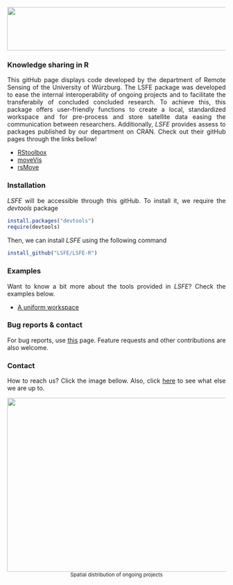 <p align="center">
<a href="https://www.uni-wuerzburg.de/en/home/"><img width="950" height="100" src="http://www.julius-echter-gymnasium.de/cms/images/content/jeg/logos/logo_uni_wue.jpg"></a>
</p>

### Knowledge sharing in R
<p align="justify">
This gitHub page displays code developed by the department of Remote Sensing of the University of Würzburg. The LSFE package was developed to ease the internal interoperability of ongoing projects and to facilitate the transferabily of concluded concluded research. To achieve this, this package offers user-friendly functions to create a local, standardized workspace and for pre-process and store satellite data easing the communication between researchers. Additionally, <i>LSFE</i> provides assess to packages published by our department on CRAN. Check out their gitHub pages through the links bellow!
  
* <a href="http://bleutner.github.io/RStoolbox/">RStoolbox</a>
* <a href="https://github.com/16EAGLE/moveVis/">moveVis</a>
* <a href="https://github.com/RRemelgado/rsMove/">rsMove</a>

</p>

### Installation
<p align="justify">
<i>LSFE</i> will be accessible through this gitHub. To install it, we require the <i>devtools</i> package
</p>

```R
install.packages("devtools")
require(devtools)
```

Then, we can install <i>LSFE</i> using the following command

```R
install_github("LSFE/LSFE-R")
```

### Examples
<p align="justify">
  Want to know a bit more about the tools provided in <i>LSFE</i>? Check the examples below.
  
* <a href="">A uniform workspace</a>

</p>

### Bug reports & contact
<p align="justify">
For bug reports, use <a href="https://github.com/LSFE/LSFE-R/issues">this</a> page. Feature requests and other contributions are also welcome.
</p>

### Contact
<p align="justify">
How to reach us? Click the image bellow. Also, click <a href="http://remote-sensing.eu/">here</a> to see what else we are up to.
</p>
<p align="center">
<a href="https://www.geographie.uni-wuerzburg.de/en/fernerkundung/startseite/"><img width="950" height="400" src="https://www.geographie.uni-wuerzburg.de/fileadmin/_processed_/5/2/csm_DieNeueWelt_20160615_0afc633079.png"></a>
<sub>Spatial distribution of ongoing projects</sub>
</p>
